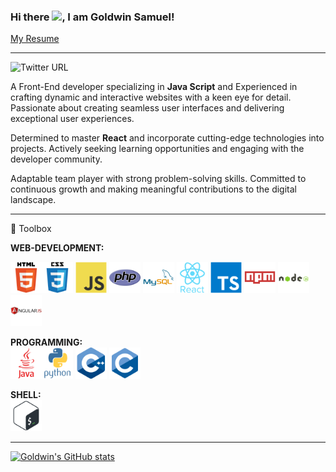 ### Hi there <!--👋--><img src="https://raw.githubusercontent.com/MartinHeinz/MartinHeinz/master/wave.gif" width="30px">, I am Goldwin Samuel! 
<a href="https://drive.google.com/file/d/1-HDr3amIrRAHQwrErGMPBBLoZbOO29K-/view)">My Resume</a>

---
<img alt="Twitter URL" src="https://img.shields.io/twitter/url?url=https%3A%2F%2Ftwitter.com%2Fgoldwin_samuel_&style=social&label=Follow%20me%20on%20Twitter">

A Front-End developer specializing in <b>Java Script</b> and Experienced in crafting dynamic and interactive websites with a keen eye for detail. Passionate about creating seamless user interfaces and delivering exceptional user experiences.

Determined to master <b>React</b> and incorporate cutting-edge technologies into projects. Actively seeking learning opportunities and engaging with the developer community.

Adaptable team player with strong problem-solving skills. Committed to continuous growth and making meaningful contributions to the digital landscape.

---

🧰 Toolbox

<b>WEB-DEVELOPMENT:</b><br>

<img src="https://github.com/devicons/devicon/blob/master/icons/html5/html5-original-wordmark.svg" alt="HTML5 Logo" width="50" height="50"/><img src="https://github.com/devicons/devicon/blob/master/icons/css3/css3-original-wordmark.svg" alt="CSS3 Logo" width="50" height="50"/>
<img src="https://github.com/devicons/devicon/blob/master/icons/javascript/javascript-original.svg" alt="Java Script Logo" width="50" height="50"/>
<img src="https://github.com/devicons/devicon/blob/master/icons/php/php-original.svg" alt="php Logo" width="50" height="50"/>
<img src="https://github.com/devicons/devicon/blob/master/icons/mysql/mysql-original-wordmark.svg" alt="MySQL Logo" width="50" height="50"/>
<img src="https://github.com/devicons/devicon/blob/master/icons/react/react-original-wordmark.svg" alt="React Logo" width="50" height="50"/>
<img src="https://github.com/devicons/devicon/blob/master/icons/typescript/typescript-original.svg" alt="Typescript Logo" width="50" height="50"/>
<img src="https://github.com/devicons/devicon/blob/master/icons/npm/npm-original-wordmark.svg" alt="NPM Logo" width="50" height="50"/>
<img src="https://github.com/devicons/devicon/blob/master/icons/nodejs/nodejs-original-wordmark.svg" alt="NodeJS Logo" width="50" height="50"/>
<img src="https://github.com/devicons/devicon/blob/master/icons/angularjs/angularjs-original-wordmark.svg" alt="AngularJS Logo" width="50" height="50"/>

<b>PROGRAMMING:</b><br>
<img src="https://github.com/devicons/devicon/blob/master/icons/java/java-plain-wordmark.svg" alt="Java Logo" width="50" height="50"/><img src="https://github.com/devicons/devicon/blob/master/icons/python/python-original-wordmark.svg" alt="Python Logo" width="50" height="50"/>
<img src="https://github.com/devicons/devicon/blob/master/icons/cplusplus/cplusplus-original.svg" alt="C plus plus Logo" width="50" height="50"/>
<img src="https://github.com/devicons/devicon/blob/master/icons/c/c-original.svg" alt="C Logo" width="50" height="50"/>

<b>SHELL:</b><br>
<img src="https://github.com/devicons/devicon/blob/master/icons/bash/bash-original.svg" alt="Bash Logo" width="50" height="50"/>

---
[![Goldwin's GitHub stats](https://github-readme-stats.vercel.app/api?username=GoldwinSamuel)](https://github.com/GoldwinSamuel/github-readme-stats)

<!--
**GoldwinSamuel/GoldwinSamuel** is a ✨ _special_ ✨ repository because its `README.md` (this file) appears on your GitHub profile.

Here are some ideas to get you started:

- 🔭 I’m currently working on ...
- 🌱 I’m currently learning ...
- 👯 I’m looking to collaborate on ...
- 🤔 I’m looking for help with ...
- 💬 Ask me about ...
- 📫 How to reach me: ...
- 😄 Pronouns: ...
- ⚡ Fun fact: ...
-->
